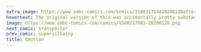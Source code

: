 ```yaml
---
extra_image: https://www.smbc-comics.com/comics/158021714420200128after.png
hovertext: The original version of this was accidentally pretty substantially offensive given some current events. So... thanks for catching that patreons!
image: https://www.smbc-comics.com/comics/1580217083-20200128.png
next_comic: transporter
prev_comic: supervillainy
title: Emotion
---
```


